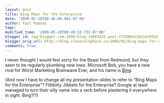 ```yaml
---
layout: post
title: Bing Maps for the Enterprise
date: '2009-05-28T08:46:00.001-07:00'
author: Paul Ramsey
tags: 
modified_time: '2009-05-28T08:49:33.733-07:00'
blogger_id: tag:blogger.com,1999:blog-14903426.post-2728866139334205931
blogger_orig_url: http://blog.cleverelephant.ca/2009/05/bing-maps-for-enterprise.html
comments: True
---
```


I never thought I would feel sorry for the Beast from Redmond, but they seen to be regularly plumbing new lows. Microsoft Bob, you have a new rival for Worst Marketing Brainwave Ever, and his name is [Bing](http://d7.allthingsd.com/20090528/microsoft-bing-the-full-press-release/).

(And now I have to change all my presentation slides to refer to "Bing Maps for the Enterprise"? Flibbitty Jibbets for the Enterprise? Google at least managed to turn their silly name into a verb before plastering it everywhere in sight. Bing?!?)

